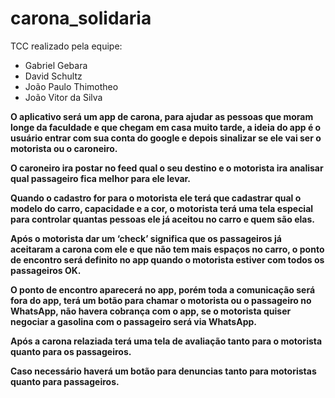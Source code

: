 # carona_solidaria

TCC realizado pela equipe:

- Gabriel Gebara
- David Schultz
- João Paulo Thimotheo
- João Vitor da Silva


**O aplicativo será um app de carona, para ajudar as pessoas que moram longe da faculdade e que chegam em casa muito tarde, a ideia do app é o usuário entrar com sua conta do google e depois sinalizar se ele vai ser o motorista ou o caroneiro.** 

**O caroneiro ira postar no feed qual o seu destino e o motorista ira analisar qual passageiro fica melhor para ele levar.** 

**Quando o cadastro for para o motorista ele terá que cadastrar qual o modelo do carro, capacidade e a cor, o motorista terá uma tela especial para controlar quantas pessoas ele já aceitou no carro e quem são elas.** 

**Após o motorista dar um ‘check’ significa que os passageiros já aceitaram a carona com ele e que não tem mais espaços no carro, o ponto de encontro será definito no app quando o motorista estiver com todos os passageiros OK.**

**O ponto de encontro aparecerá no app, porém toda a comunicação será fora do app, terá um botão para chamar o motorista ou o passageiro no WhatsApp, não havera cobrança com o app, se o motorista quiser negociar a gasolina com o passageiro será via WhatsApp.** 

**Após a carona relaziada terá uma tela de avaliação tanto para o motorista quanto para os passageiros.**

**Caso necessário haverá um botão para denuncias tanto para motoristas quanto para passageiros.**
